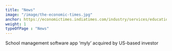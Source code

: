 ```yaml
---
title: "News"
image: "/image/the-economic-times.jpg"
anchor: https://economictimes.indiatimes.com/industry/services/education/school-management-software-app-myly-acquired-by-us-based-investor/articleshow/70607790.cms"  
weight: 1
typeOfPage : "News"
---
```


<p>School management software app ‘myly’ acquired by US-based investor</p>